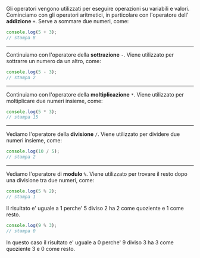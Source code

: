 Gli operatori vengono utilizzati per eseguire operazioni su variabili e valori.
Cominciamo con gli operatori aritmetici, in particolare con l'operatore dell' **addizione** `+`.
Serve a sommare due numeri, come:
```javascript
console.log(5 + 3);
// stampa 8
```

---

Continuiamo con l'operatore della **sottrazione** `-`.
Viene utilizzato per sottrarre un numero da un altro, come:
```javascript
console.log(5 - 3);
// stampa 2
```

---

Continuiamo con l'operatore della **moltiplicazione** `*`.
Viene utilizzato per moltiplicare due numeri insieme, come:
```javascript
console.log(5 * 3);
// stampa 15
```

---

Vediamo l'operatore della **divisione** `/`.
Viene utilizzato per dividere due numeri insieme, come:
```javascript
console.log(10 / 5);
// stampa 2
```

---

Vediamo l'operatore di **modulo** `%`.
Viene utilizzato per trovare il resto dopo una divisione tra due numeri, come:
```javascript
console.log(5 % 2);
// stampa 1
```
Il risultato e' uguale a 1 perche' 5 diviso 2 ha 2 come quoziente e 1 come resto.
```javascript
console.log(9 % 3);
// stampa 0
```
In questo caso il risultato e' uguale a 0 perche' 9 diviso 3 ha 3 come quoziente 3 e 0 come resto.
